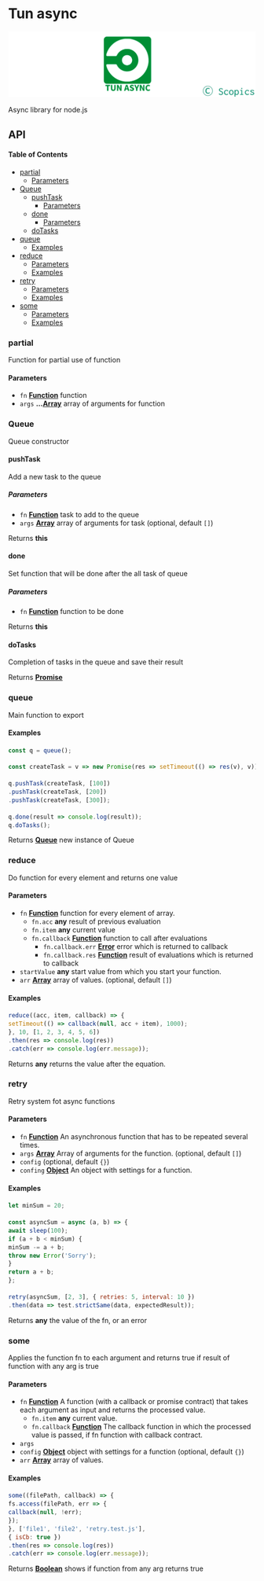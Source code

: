 # Tun async

![Logo](https://raw.githubusercontent.com/MaksGovor/Images/master/Voting-system/Logolib.png)

Async library for node.js

## API

<!-- Generated by documentation.js. Update this documentation by updating the source code. -->

#### Table of Contents

-   [partial](#partial)
    -   [Parameters](#parameters)
-   [Queue](#queue)
    -   [pushTask](#pushtask)
        -   [Parameters](#parameters-1)
    -   [done](#done)
        -   [Parameters](#parameters-2)
    -   [doTasks](#dotasks)
-   [queue](#queue-1)
    -   [Examples](#examples)
-   [reduce](#reduce)
    -   [Parameters](#parameters-3)
    -   [Examples](#examples-1)
-   [retry](#retry)
    -   [Parameters](#parameters-4)
    -   [Examples](#examples-2)
-   [some](#some)
    -   [Parameters](#parameters-5)
    -   [Examples](#examples-3)

### partial

Function for partial use of function

#### Parameters

-   `fn` **[Function](https://developer.mozilla.org/docs/Web/JavaScript/Reference/Statements/function)** function
-   `args` **...[Array](https://developer.mozilla.org/docs/Web/JavaScript/Reference/Global_Objects/Array)** array of arguments for function

### Queue

Queue constructor

#### pushTask

Add a new task to the queue

##### Parameters

-   `fn` **[Function](https://developer.mozilla.org/docs/Web/JavaScript/Reference/Statements/function)** task to add to the queue
-   `args` **[Array](https://developer.mozilla.org/docs/Web/JavaScript/Reference/Global_Objects/Array)** array of arguments for task (optional, default `[]`)

Returns **this** 

#### done

Set function that will be done after the all task of queue

##### Parameters

-   `fn` **[Function](https://developer.mozilla.org/docs/Web/JavaScript/Reference/Statements/function)** function to be done

Returns **this** 

#### doTasks

Completion of tasks in the queue and save their result

Returns **[Promise](https://developer.mozilla.org/docs/Web/JavaScript/Reference/Global_Objects/Promise)** 

### queue

Main function to export

#### Examples

```javascript
const q = queue();

const createTask = v => new Promise(res => setTimeout(() => res(v), v));

q.pushTask(createTask, [100])
.pushTask(createTask, [200])
.pushTask(createTask, [300]);

q.done(result => console.log(result));
q.doTasks();
```

Returns **[Queue](#queue)** new instance of Queue

### reduce

Do function for every element and returns one value

#### Parameters

-   `fn` **[Function](https://developer.mozilla.org/docs/Web/JavaScript/Reference/Statements/function)** function for every element of array.
    -   `fn.acc` **any** result of previous evaluation
    -   `fn.item` **any** current value
    -   `fn.callback` **[Function](https://developer.mozilla.org/docs/Web/JavaScript/Reference/Statements/function)** function to call after evaluations
        -   `fn.callback.err` **[Error](https://developer.mozilla.org/docs/Web/JavaScript/Reference/Global_Objects/Error)** error which is returned to callback
        -   `fn.callback.res` **[Function](https://developer.mozilla.org/docs/Web/JavaScript/Reference/Statements/function)** result of evaluations which is returned to callback
-   `startValue` **any** start value from which you start your function.
-   `arr` **[Array](https://developer.mozilla.org/docs/Web/JavaScript/Reference/Global_Objects/Array)** array of values. (optional, default `[]`)

#### Examples

```javascript
reduce((acc, item, callback) => {
setTimeout(() => callback(null, acc + item), 1000);
}, 10, [1, 2, 3, 4, 5, 6])
.then(res => console.log(res))
.catch(err => console.log(err.message));
```

Returns **any** returns the value after the equation.

### retry

Retry system fot async functions

#### Parameters

-   `fn` **[Function](https://developer.mozilla.org/docs/Web/JavaScript/Reference/Statements/function)** An asynchronous function that has to be repeated several times.
-   `args` **[Array](https://developer.mozilla.org/docs/Web/JavaScript/Reference/Global_Objects/Array)** Array of arguments for the function. (optional, default `[]`)
-   `config`   (optional, default `{}`)
-   `confing` **[Object](https://developer.mozilla.org/docs/Web/JavaScript/Reference/Global_Objects/Object)** An object with settings for a function.

#### Examples

```javascript
let minSum = 20;

const asyncSum = async (a, b) => {
await sleep(100);
if (a + b < minSum) {
minSum -= a + b;
throw new Error('Sorry');
}
return a + b;
};

retry(asyncSum, [2, 3], { retries: 5, interval: 10 })
.then(data => test.strictSame(data, expectedResult));
```

Returns **any** the value of the fn, or an error

### some

Applies the function fn to each argument
and returns true if result of function
with any arg is true

#### Parameters

-   `fn` **[Function](https://developer.mozilla.org/docs/Web/JavaScript/Reference/Statements/function)** A function
    (with a callback or promise contract)
    that takes each argument
    as input and returns the processed value.
    -   `fn.item` **any** current value.
    -   `fn.callback` **[Function](https://developer.mozilla.org/docs/Web/JavaScript/Reference/Statements/function)** The callback function
        in which the processed value is passed,
        if fn function with callback contract.
-   `args`  
-   `config` **[Object](https://developer.mozilla.org/docs/Web/JavaScript/Reference/Global_Objects/Object)** object with settings
    for a function (optional, default `{}`)
-   `arr` **[Array](https://developer.mozilla.org/docs/Web/JavaScript/Reference/Global_Objects/Array)** array of values.

#### Examples

```javascript
some((filePath, callback) => {
fs.access(filePath, err => {
callback(null, !err);
});
}, ['file1', 'file2', 'retry.test.js'],
{ isCb: true })
.then(res => console.log(res))
.catch(err => console.log(err.message));
```

Returns **[Boolean](https://developer.mozilla.org/docs/Web/JavaScript/Reference/Global_Objects/Boolean)** shows if function from any arg 
returns true
